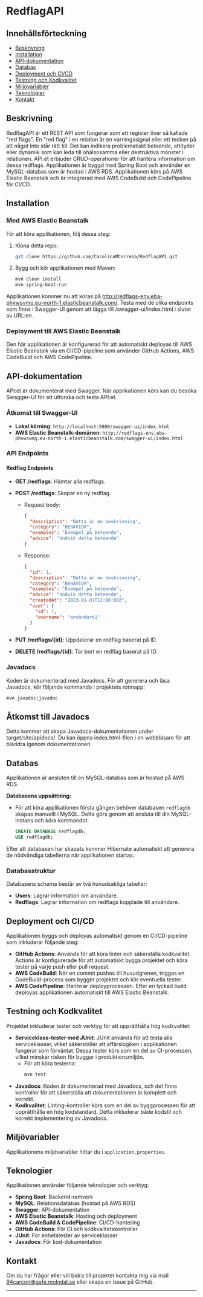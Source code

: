 # RedflagAPI

## Innehållsförteckning

- [Beskrivning](#beskrivning)
- [Installation](#installation)
- [API-dokumentation](#api-dokumentation)
- [Databas](#databas)
- [Deployment och CI/CD](#deployment-och-cicd)
- [Testning och Kodkvalitet](#testning-och-kodkvalitet)
- [Miljövariabler](#miljövariabler)
- [Teknologier](#teknologier)
- [Kontakt](#kontakt)

## Beskrivning

RedflagAPI är ett REST API som fungerar som ett register över så kallade "red flags". En "red flag" i en relation är en varningssignal eller ett tecken på att något inte står rätt till. Det kan indikera problematiskt beteende, attityder eller dynamik som kan leda till ohälsosamma eller destruktiva mönster i relationen. 
API:et erbjuder CRUD-operationer för att hantera information om dessa redflags. Applikationen är byggd med Spring Boot och använder en MySQL-databas som är hostad i AWS RDS. Applikationen körs på AWS Elastic Beanstalk och är integrerad med AWS CodeBuild och CodePipeline för CI/CD.

## Installation

### Med AWS Elastic Beanstalk

För att köra applikationen, följ dessa steg:

1. Klona detta repo:
   ```bash
   git clone https://github.com/CarolinaMCorreia/RedflagAPI.git
   ```

2. Bygg och kör applikationen med Maven:
   ```bash
   mvn clean install
   mvn spring-boot:run
   ```

Applikationen kommer nu att köras på http://redflags-env.eba-phvwsvmq.eu-north-1.elasticbeanstalk.com/. 
Testa med de olika endpoints som finns i Swagger-UI genom att lägga till /swagger-ui/index.html i slutet av URL:en.


### Deployment till AWS Elastic Beanstalk

Den här applikationen är konfigurerad för att automatiskt deployas till AWS Elastic Beanstalk via en CI/CD-pipeline som använder GitHub Actions, AWS CodeBuild och AWS CodePipeline.

## API-dokumentation

API:et är dokumenterat med Swagger. När applikationen körs kan du besöka Swagger-UI för att utforska och testa API:et.

### Åtkomst till Swagger-UI

- **Lokal körning**: `http://localhost:5000/swagger-ui/index.html`
- **AWS Elastic Beanstalk-domänen**: `http://redflags-env.eba-phvwsvmq.eu-north-1.elasticbeanstalk.com/swagger-ui/index.html`

### API Endpoints

#### Redflag Endpoints

- **GET /redflags**: Hämtar alla redflags.
- **POST /redflags**: Skapar en ny redflag.
    - Request body:
      ```json
      {
        "description": "Detta är en beskrivning",
        "category": "BEHAVIOR",
        "examples": "Exempel på beteende",
        "advice": "Undvik detta beteende"
      }
      ```
    - Response:
      ```json
      {
        "id": 1,
        "description": "Detta är en beskrivning",
        "category": "BEHAVIOR",
        "examples": "Exempel på beteende",
        "advice": "Undvik detta beteende",
        "createdAt": "2023-01-01T12:00:00Z",
        "user": {
          "id": 1,
          "username": "användare1"
        }
      }
      ```

- **PUT /redflags/{id}**: Uppdaterar en redflag baserat på ID.
- **DELETE /redflags/{id}**: Tar bort en redflag baserat på ID.

### Javadocs

Koden är dokumenterad med Javadocs. För att generera och läsa Javadocs, kör följande kommando i projektets rotmapp:

```bash
mvn javadoc:javadoc
```

## Åtkomst till Javadocs
Detta kommer att skapa Javadocs-dokumentationen under target/site/apidocs/. Du kan öppna index.html-filen i en webbläsare för att bläddra igenom dokumentationen.

## Databas

Applikationen är ansluten till en MySQL-databas som är hostad på AWS RDS.

**Databasens uppsättning:**
- För att köra applikationen första gången behöver databasen `redflagdb` skapas manuellt i MySQL. Detta görs genom att ansluta till din MySQL-instans och köra kommandot:

  ```sql
  CREATE DATABASE redflagdb;
  USE redflagdb;

Efter att databasen har skapats kommer Hibernate automatiskt att generera de nödvändiga tabellerna när applikationen startas.

### Databasstruktur

Databasens schema består av två huvudsakliga tabeller:

- **Users**: Lagrar information om användare.
- **Redflags**: Lagrar information om redflags kopplade till användare.

## Deployment och CI/CD

Applikationen byggs och deployas automatiskt genom en CI/CD-pipeline som inkluderar följande steg:

- **GitHub Actions**: Används för att köra linter och säkerställa kodkvalitet. Actions är konfigurerade för att automatiskt bygga projektet och köra tester på varje push eller pull request.
- **AWS CodeBuild**: När en commit pushas till huvudgrenen, triggas en CodeBuild-process som bygger projektet och kör eventuella tester.
- **AWS CodePipeline**: Hanterar deployprocessen. Efter en lyckad build deployas applikationen automatiskt till AWS Elastic Beanstalk.

## Testning och Kodkvalitet

Projektet inkluderar tester och verktyg för att upprätthålla hög kodkvalitet:

- **Serviceklass-tester med JUnit**: JUnit används för att testa alla serviceklasser, vilket säkerställer att affärslogiken i applikationen fungerar som förväntat. Dessa tester körs som en del av CI-processen, vilket minskar risken för buggar i produktionsmiljön.
    - För att köra testerna:
      ```bash
      mvn test
      ```
- **Javadocs**: Koden är dokumenterad med Javadocs, och det finns kontroller för att säkerställa att dokumentationen är komplett och korrekt.
- **Kodkvalitet**: Linting-kontroller körs som en del av byggprocessen för att upprätthålla en hög kodstandard. Detta inkluderar både kodstil och korrekt implementering av Javadocs.

## Miljövariabler

Applikationens miljövariabler hittar du i `application.properties`.

## Teknologier

Applikationen använder följande teknologier och verktyg:

- **Spring Boot**: Backend-ramverk
- **MySQL**: Relationsdatabas (hostad på AWS RDS)
- **Swagger**: API-dokumentation
- **AWS Elastic Beanstalk**: Hosting och deployment
- **AWS CodeBuild & CodePipeline**: CI/CD-hantering
- **GitHub Actions**: För CI och kodkvalitetskontroller
- **JUnit**: För enhetstester av serviceklasser
- **Javadocs**: För kod-dokumentation

## Kontakt

Om du har frågor eller vill bidra till projektet kontakta mig via mail 94carcon@gafe.molndal.se eller skapa en issue på GitHub.

---